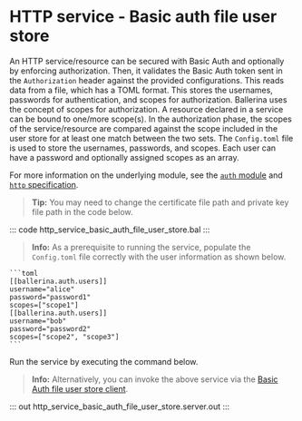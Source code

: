 # HTTP service - Basic auth file user store

An HTTP service/resource can be secured with Basic Auth and optionally by enforcing authorization. Then, it validates the Basic Auth token sent in the `Authorization` header against the provided configurations. This reads data from a file, which has a TOML format. This stores the usernames, passwords for authentication, and scopes for authorization. Ballerina uses the concept of scopes for authorization. A resource declared in a service can be bound to one/more scope(s). In the authorization phase, the scopes of the service/resource are compared against the scope included in the user store for at least one match between the two sets. The `Config.toml` file is used to store the usernames, passwords, and scopes. Each user can have a password and optionally assigned scopes as an array.

For more information on the underlying module, see the [`auth` module](https://lib.ballerina.io/ballerina/auth/latest/)  and [`http` specification](https://ballerina.io/spec/http/#9111-listener---basic-auth---file-user-store).

>**Tip:** You may need to change the certificate file path and private key file path in the code below.

::: code http_service_basic_auth_file_user_store.bal :::

>**Info:** As a prerequisite to running the service, populate the `Config.toml` file correctly with the user information as shown below.

    ```toml
    [[ballerina.auth.users]]
    username="alice"
    password="password1"
    scopes=["scope1"]
    [[ballerina.auth.users]]
    username="bob"
    password="password2"
    scopes=["scope2", "scope3"]
    ```

Run the service by executing the command below.

>**Info:** Alternatively, you can invoke the above service via the [Basic Auth file user store client](/learn/by-example/http-service-basic-auth-file-user-store/).

::: out http_service_basic_auth_file_user_store.server.out :::

